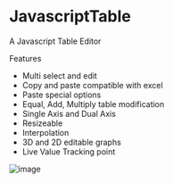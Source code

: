 # JavascriptTable
A Javascript Table Editor

Features
 - Multi select and edit
 - Copy and paste compatible with excel
 - Paste special options
 - Equal, Add, Multiply table modification
 - Single Axis and Dual Axis
 - Resizeable
 - Interpolation
 - 3D and 2D editable graphs
 - Live Value Tracking point

![image](https://user-images.githubusercontent.com/1595263/156873280-0dcc02bd-2806-4899-899b-c3e6b42a21df.png)

